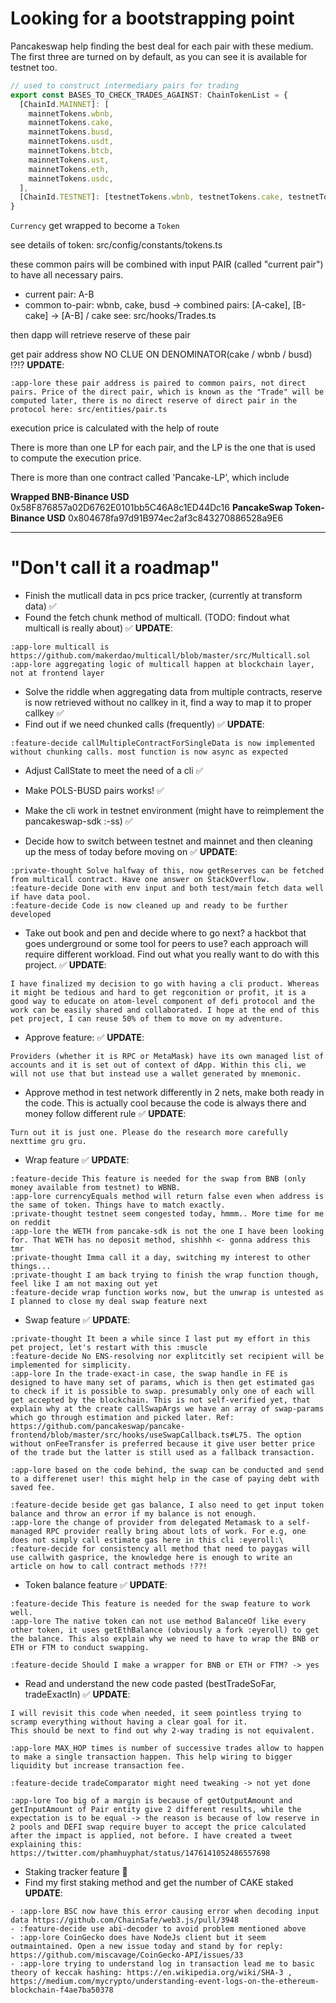 # Looking for a bootstrapping point

Pancakeswap help finding the best deal for each pair with these medium. The first three are turned on by default, as you can see it is available for testnet too.

```javascript
// used to construct intermediary pairs for trading
export const BASES_TO_CHECK_TRADES_AGAINST: ChainTokenList = {
  [ChainId.MAINNET]: [
    mainnetTokens.wbnb,
    mainnetTokens.cake,
    mainnetTokens.busd,
    mainnetTokens.usdt,
    mainnetTokens.btcb,
    mainnetTokens.ust,
    mainnetTokens.eth,
    mainnetTokens.usdc,
  ],
  [ChainId.TESTNET]: [testnetTokens.wbnb, testnetTokens.cake, testnetTokens.busd],
}
```

`Currency` get wrapped to become a `Token`

see details of token: src/config/constants/tokens.ts


these common pairs will be combined with input PAIR (called "current pair") to have all necessary pairs.

- current pair: A-B
- common to-pair: wbnb, cake, busd
-> combined pairs: [A-cake], [B-cake] -> [A-B] / cake
see: src/hooks/Trades.ts

then dapp will retrieve reserve of these pair

get pair address show NO CLUE ON DENOMINATOR(cake / wbnb / busd) !?!?
__UPDATE__:
```
:app-lore these pair address is paired to common pairs, not direct pairs. Price of the direct pair, which is known as the "Trade" will be computed later, there is no direct reserve of direct pair in the protocol here: src/entities/pair.ts
```

execution price is calculated with the help of route

There is more than one LP for each pair, and the LP is the one that is used to compute the execution price.

There is more than one contract called 'Pancake-LP', which include

**Wrapped BNB-Binance USD**
0x58F876857a02D6762E0101bb5C46A8c1ED44Dc16
**PancakeSwap Token-Binance USD**
0x804678fa97d91B974ec2af3c843270886528a9E6

---

# "Don't call it a roadmap"
- Finish the mutlicall data in pcs price tracker, (currently at transform data) ✅
- Found the fetch chunk method of multicall. (TODO: findout what multicall is really about) ✅
__UPDATE__: 
```
:app-lore multicall is https://github.com/makerdao/multicall/blob/master/src/Multicall.sol
:app-lore aggregating logic of multicall happen at blockchain layer, not at frontend layer
```

- Solve the riddle when aggregating data from multiple contracts, reserve is now retrieved without no callkey in it, find a way to map it to proper callkey ✅
- Find out if we need chunked calls (frequently) ✅
__UPDATE__:
```
:feature-decide callMultipleContractForSingleData is now implemented without chunking calls. most function is now async as expected
```

- Adjust CallState to meet the need of a cli ✅

- Make POLS-BUSD pairs works! ✅
- Make the cli work in testnet environment (might have to reimplement the pancakeswap-sdk :-ss) ✅
- Decide how to switch between testnet and mainnet and then cleaning up the mess of today before moving on ✅
__UPDATE__:
```
:private-thought Solve halfway of this, now getReserves can be fetched from multicall contract. Have one answer on StackOverflow.
:feature-decide Done with env input and both test/main fetch data well if have data pool.
:feature-decide Code is now cleaned up and ready to be further developed
```
- Take out book and pen and decide where to go next? a hackbot that goes underground or some tool for peers to use? each approach will require different workload. Find out what you really want to do with this project. ✅
__UPDATE__:
```
I have finalized my decision to go with having a cli product. Whereas it might be tedious and hard to get regconition or profit, it is a good way to educate on atom-level component of defi protocol and the work can be easily shared and collaborated. I hope at the end of this pet project, I can reuse 50% of them to move on my adventure.
```

- Approve feature: ✅
__UPDATE__:
```
Providers (whether it is RPC or MetaMask) have its own managed list of accounts and it is set out of context of dApp. Within this cli, we will not use that but instead use a wallet generated by mnemonic.
```

- Approve method in test network differently in 2 nets, make both ready in the code. This is actually cool because the code is always there and money follow different rule ✅
__UPDATE__:
```
Turn out it is just one. Please do the research more carefully nexttime gru gru.
```

- Wrap feature ✅
__UPDATE__:
```
:feature-decide This feature is needed for the swap from BNB (only money available from testnet) to WBNB.
:app-lore currencyEquals method will return false even when address is the same of token. Things have to match exactly.
:private-thought testnet seem congested today, hmmm.. More time for me on reddit
:app-lore the WETH from pancake-sdk is not the one I have been looking for. That WETH has no deposit method, shishhh <- gonna address this tmr
:private-thought Imma call it a day, switching my interest to other things...
:private-thought I am back trying to finish the wrap function though, feel like I am not maxing out yet
:feature-decide wrap function works now, but the unwrap is untested as I planned to close my deal swap feature next

```


- Swap feature ✅
__UPDATE__:
```
:private-thought It been a while since I last put my effort in this pet project, let's restart with this :muscle
:feature-decide No ENS-resolving nor explitcitly set recipient will be implemented for simplicity.
:app-lore In the trade-exact-in case, the swap handle in FE is designed to have many set of params, which is then get estimated gas to check if it is possible to swap. presumably only one of each will get accepted by the blockchain. This is not self-verified yet, that explain why at the create callSwapArgs we have an array of swap-params which go through estimation and picked later. Ref: https://github.com/pancakeswap/pancake-frontend/blob/master/src/hooks/useSwapCallback.ts#L75. The option without onFeeTransfer is preferred because it give user better price of the trade but the latter is still used as a fallback transaction.

:app-lore based on the code behind, the swap can be conducted and send to a differenet user! this might help in the case of paying debt with saved fee.

:feature-decide beside get gas balance, I also need to get input token balance and throw an error if my balance is not enough.
:app-lore the change of provider from delegated Metamask to a self-managed RPC provider really bring about lots of work. For e.g, one does not simply call estimate gas here in this cli :eyeroll:\
:feature-decide for consistency all method that need to paygas will use callwith gasprice, the knowledge here is enough to write an article on how to call contract methods !??!
```

- Token balance feature ✅
__UPDATE__:
```
:feature-decide This feature is needed for the swap feature to work well.
:app-lore The native token can not use method BalanceOf like every other token, it uses getEthBalance (obviously a fork :eyeroll) to get the balance. This also explain why we need to have to wrap the BNB or ETH or FTM to conduct swapping.

:feature-decide Should I make a wrapper for BNB or ETH or FTM? -> yes

```


- Read and understand the new code pasted (bestTradeSoFar, tradeExactIn) ✅
__UPDATE__:
```
I will revisit this code when needed, it seem pointless trying to scramp everything without having a clear goal for it.
This should be next to find out why 2-way trading is not equivalent.

:app-lore MAX_HOP times is number of successive trades allow to happen to make a single transaction happen. This help wiring to bigger liquidity but increase transaction fee.

:feature-decide tradeComparator might need tweaking -> not yet done

:app-lore Too big of a margin is because of getOutputAmount and getInputAmount of Pair entity give 2 different results, while the expectation is to be equal -> the reason is because of low reserve in 2 pools and DEFI swap require buyer to accept the price calculated after the impact is applied, not before. I have created a tweet explaining this: https://twitter.com/phamhuyphat/status/1476141052486557698

```

- Staking tracker feature 🚧
- Find my first staking method and get the number of CAKE staked
__UPDATE__:
```
- :app-lore BSC now have this error causing error when decoding input data https://github.com/ChainSafe/web3.js/pull/3948
- :feature-decide use abi-decoder to avoid problem mentioned above
- :app-lore CoinGecko does have NodeJs client but it seem outmaintained. Open a new issue today and stand by for reply: https://github.com/miscavage/CoinGecko-API/issues/33
- :app-lore trying to understand log in transaction lead me to basic theory of keccak hashing: https://en.wikipedia.org/wiki/SHA-3 , https://medium.com/mycrypto/understanding-event-logs-on-the-ethereum-blockchain-f4ae7ba50378

```

